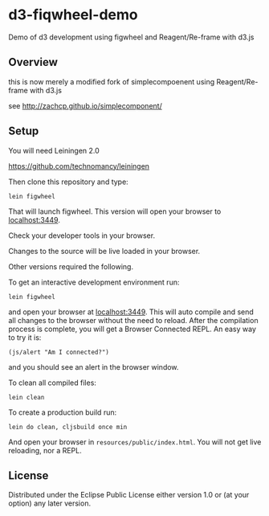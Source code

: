 # d3-fiqwheel-demo

Demo of d3 development using figwheel and Reagent/Re-frame with d3.js



## Overview

this is now merely a modified fork of simplecompoenent using Reagent/Re-frame with d3.js

see http://zachcp.github.io/simplecomponent/



## Setup

You will need Leiningen 2.0

https://github.com/technomancy/leiningen


Then clone this repository and type:


    lein figwheel

That will launch figwheel. This version will open your browser to  [localhost:3449](http://localhost:3449/).

Check your developer tools in your browser.

Changes to the source will be live loaded in your browser.

Other versions required the following.

To get an interactive development environment run:

    lein figwheel

and open your browser at [localhost:3449](http://localhost:3449/).
This will auto compile and send all changes to the browser without the
need to reload. After the compilation process is complete, you will
get a Browser Connected REPL. An easy way to try it is:

    (js/alert "Am I connected?")

and you should see an alert in the browser window.

To clean all compiled files:

    lein clean

To create a production build run:

    lein do clean, cljsbuild once min

And open your browser in `resources/public/index.html`. You will not
get live reloading, nor a REPL.

## License

Distributed under the Eclipse Public License either version 1.0 or (at your option) any later version.
